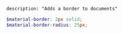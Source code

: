 ``` {settings=""}
description: "Adds a border to documents"
```

```scss
$material-border: 2px solid;
$material-border-radius: 25px;
```
